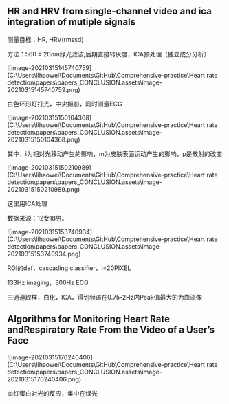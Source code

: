 ## HR and HRV from single-channel video and ica integration of mutiple signals

测量目标：HR, HRV(rmssd)

方法：$560\pm 20nm$绿光滤波,后期直接转灰度，ICA预处理（独立成分分析）

![image-20210315145740759](C:\Users\lihaowei\Documents\GitHub\Comprehensive-practice\Heart rate detection\papers\papers_CONCLUSION.assets\image-20210315145740759.png)

白色环形灯打光，中央摄影，同时测量ECG

![image-20210315150104368](C:\Users\lihaowei\Documents\GitHub\Comprehensive-practice\Heart rate detection\papers\papers_CONCLUSION.assets\image-20210315150104368.png)

其中，i为相对光移动产生的影响，m为皮肤表面运动产生的影响，p是散射的改变

![image-20210315150210989](C:\Users\lihaowei\Documents\GitHub\Comprehensive-practice\Heart rate detection\papers\papers_CONCLUSION.assets\image-20210315150210989.png)

这里用ICA处理

数据来源：12女18男。

![image-20210315153740934](C:\Users\lihaowei\Documents\GitHub\Comprehensive-practice\Heart rate detection\papers\papers_CONCLUSION.assets\image-20210315153740934.png)

ROI的def，cascading classifier，l=20PIXEL

133Hz imaging，300Hz ECG

三通道取样，白化，ICA，得到频谱在0.75-2Hz内Peak值最大的为血流像



## Algorithms for Monitoring Heart Rate andRespiratory Rate From the Video of a User’s Face

![image-20210315170240406](C:\Users\lihaowei\Documents\GitHub\Comprehensive-practice\Heart rate detection\papers\papers_CONCLUSION.assets\image-20210315170240406.png)

血红蛋白对光的反应，集中在绿光


